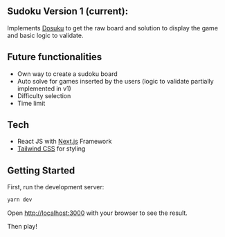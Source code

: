 
## Sudoku Version 1 (current):

Implements [Dosuku](https://sudoku-api.vercel.app/) to get the raw board and solution to display the game and basic logic to validate.

## Future functionalities 

- Own way to create a sudoku board
- Auto solve for games inserted by the users (logic to validate partially implemented in v1)
- Difficulty selection
- Time limit

## Tech 

- React JS with [Next.js](https://nextjs.org/) Framework
- [Tailwind CSS](https://tailwindcss.com/) for styling

## Getting Started

First, run the development server:

```bash
yarn dev
```
Open [http://localhost:3000](http://localhost:3000) with your browser to see the result.

Then play!

